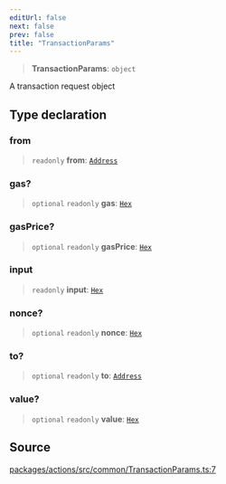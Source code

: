 ```yaml
---
editUrl: false
next: false
prev: false
title: "TransactionParams"
---
```


> **TransactionParams**: `object`

A transaction request object

## Type declaration

### from

> `readonly` **from**: [`Address`](/reference/tevm/actions/type-aliases/address/)

### gas?

> `optional` `readonly` **gas**: [`Hex`](/reference/tevm/actions/type-aliases/hex/)

### gasPrice?

> `optional` `readonly` **gasPrice**: [`Hex`](/reference/tevm/actions/type-aliases/hex/)

### input

> `readonly` **input**: [`Hex`](/reference/tevm/actions/type-aliases/hex/)

### nonce?

> `optional` `readonly` **nonce**: [`Hex`](/reference/tevm/actions/type-aliases/hex/)

### to?

> `optional` `readonly` **to**: [`Address`](/reference/tevm/actions/type-aliases/address/)

### value?

> `optional` `readonly` **value**: [`Hex`](/reference/tevm/actions/type-aliases/hex/)

## Source

[packages/actions/src/common/TransactionParams.ts:7](https://github.com/evmts/tevm-monorepo/blob/main/packages/actions/src/common/TransactionParams.ts#L7)
